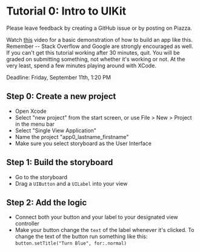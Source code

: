 # Tutorial 0: Intro to UIKit

Please leave feedback by creating a GitHub issue or by posting on Piazza.

Watch [this](https://www.youtube.com/watch?v=bZNAFkkUeKs&ab_channel=Devslopes) video for a basic demonstration of how to build an app like this. Remember -- Stack Overflow and Google are strongly encouraged as well. If you can't get this tutorial working after 30 minutes, quit. You will be graded on submitting something, not whether it's working or not. At the very least, spend a few minutes playing around with XCode.  

Deadline: Friday, September 11th, 1:20 PM 

## Step 0: Create a new project
* Open Xcode
* Select "new project" from the start screen, or use File > New > Project in the menu bar
* Select "Single View Application"
* Name the project "app0_lastname_firstname"
* Make sure you select storyboard as the User Interface 
## Step 1: Build the storyboard 
* Go to the storyboard
* Drag a `UIButton` and a `UILabel` into your view
## Step 2: Add the logic
* Connect both your button and your label to your designated view controller 
* Make your button change the `text` of the label whenever it's clicked. To change the text of the button run something like this: `button.setTitle("Turn Blue", for:.normal)`
